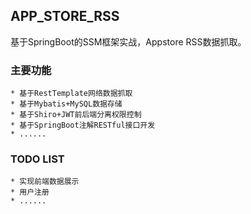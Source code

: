 ## APP_STORE_RSS
基于SpringBoot的SSM框架实战，Appstore RSS数据抓取。

### 主要功能
    * 基于RestTemplate网络数据抓取
    * 基于Mybatis+MySQL数据存储 
    * 基于Shiro+JWT前后端分离权限控制
    * 基于SpringBoot注解RESTful接口开发
    * ......
### TODO LIST
    * 实现前端数据展示
    * 用户注册
    * ......